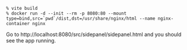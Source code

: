 ```console
% vite build
% docker run -d --init --rm -p 8080:80 --mount type=bind,src=`pwd`/dist,dst=/usr/share/nginx/html --name nginx-container nginx
```

Go to http://localhost:8080/src/sidepanel/sidepanel.html and you should see the app running.
